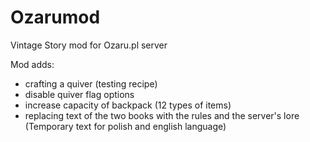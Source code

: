 # Ozarumod
Vintage Story mod for Ozaru.pl server

Mod adds:
- crafting a quiver (testing recipe)
- disable quiver flag options
- increase capacity of backpack (12 types of items)
- replacing text of the two books with the rules and the server's lore (Temporary text for polish and english language)

